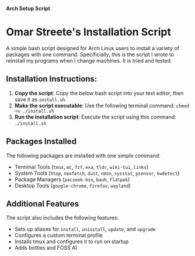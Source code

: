 **Arch Setup Script**

# Omar Streete's Installation Script

A simple bash script designed for Arch Linux users to install a variety of packages with one command.
Specificially, this is the script I wrote to reinstall my programs when I change machines. It is tried and tested.

## Installation Instructions:

1. **Copy the script**: Copy the below bash script into your text editor, then save it as `install.sh`.
2. **Make the script executable**: Use the following terminal command: `chmod +x ./install.sh`
3. **Run the installation script**: Execute the script using this command: `./install.sh`

## Packages Installed

The following packages are installed with one simple command:

* Terminal Tools (`tmux`, `mc`, `fzf`, `exa`, `tldr`, `wiki-tui`, `links`)
* System Tools (`htop`, `neofetch`, `dust`, `nmon`, `sysstat`, `psensor`, `hwdetect`)
* Package Managers (`pacseek-bin`, `bauh`, `flatpak`)
* Desktop Tools (`google-chrome`, `firefox`, `wayland`)

## Additional Features

The script also includes the following features:

* Sets up aliases for `install`, `uninstall`, `update`, and `upgrade`
* Configures a custom terminal profile
* Installs tmux and configures it to run on startup
* Adds bottles and FOSS AI